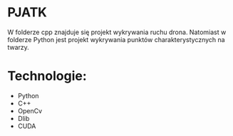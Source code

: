 # PJATK
W folderze cpp znajduje się projekt wykrywania ruchu drona. Natomiast w folderze Python jest projekt wykrywania punktów charakterystycznych na twarzy.

# Technologie:
* Python
* C++
* OpenCv
* Dlib
* CUDA
